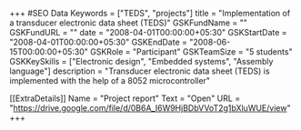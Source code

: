 +++
#SEO Data
Keywords = ["TEDS", "projects"]
title = "Implementation of a transducer electronic data sheet (TEDS)"
GSKFundName = ""
GSKFundURL = ""
date			=	"2008-04-01T00:00:00+05:30"
GSKStartDate	=	"2008-04-01T00:00:00+05:30"
GSKEndDate		=	"2008-06-15T00:00:00+05:30"
GSKRole = "Participant"
GSKTeamSize = "5 students"
GSKKeySkills = ["Electronic design", "Embedded systems", "Assembly language"]
description = "Transducer electronic data sheet (TEDS) is implemented with the help of a 8052 microcontroller"

[[ExtraDetails]]
    Name = "Project report"
	Text = "Open"
    URL = "https://drive.google.com/file/d/0B6A_I6W9HjBDbVVoT2g1bXluWUE/view"
+++